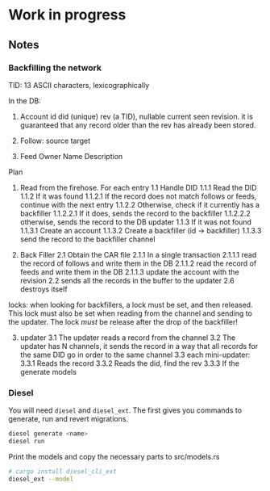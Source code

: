 # Work in progress

## Notes

### Backfilling the network

TID: 13 ASCII characters, lexicographically

In the DB:

1. Account
   id
   did (unique)
   rev (a TID), nullable current seen revision. it is guaranteed that any record older than the rev has already been stored.

2. Follow:
   source
   target

3. Feed
   Owner
   Name
   Description

Plan

1. Read from the firehose. For each entry
   1.1 Handle DID
   1.1.1 Read the DID
   1.1.2 If it was found
   1.1.2.1 If the record does not match follows or feeds, continue with the next entry
   1.1.2.2 Otherwise, check if it currently has a backfiller
   1.1.2.2.1 If it does, sends the record to the backfiller
   1.1.2.2.2 otherwise, sends the record to the DB updater
   1.1.3 If it was not found
   1.1.3.1 Create an account
   1.1.3.2 Create a backfiller (id -> backfiller)
   1.1.3.3 send the record to the backfiller channel

2. Back Filler
   2.1 Obtain the CAR file
   2.1.1 In a single transaction
   2.1.1.1 read the record of follows and write them in the DB
   2.1.1.2 read the record of feeds and write them in the DB
   2.1.1.3 update the account with the revision
   2.2 sends all the records in the buffer to the updater
   2.6 destroys itself

locks: when looking for backfillers, a lock must be set, and then released. This lock must also be set
when reading from the channel and sending to the updater. The lock _must_ be release after the drop of the
backfiller!

3. updater
   3.1 The updater reads a record from the channel
   3.2 The updater has N channels, it sends the record in a way that all records for the same DID go in order to
   the same channel
   3.3 each mini-updater:
   3.3.1 Reads the record
   3.3.2 Reads the did, find the rev
   3.3.3 If the
   generate models

### Diesel

You will need `diesel` and `diesel_ext`. The first gives you commands to generate, run and revert migrations.

```sh
diesel generate <name>
diesel run
```

Print the models and copy the necessary parts to src/models.rs

```sh
# cargo install diesel_cli_ext
diesel_ext --model
```
